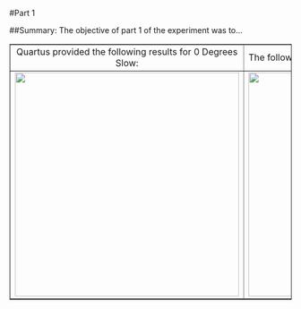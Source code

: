 #Part 1

##Summary:
The objective of part 1 of the experiment was to...

<table border="1">
<tr>
<td><center>Quartus provided the following results for 0 Degrees Slow: </td>
<td>The following was the result for 85 Degrees Slow:</td>
</tr>
<tr>
<td><img src= "https://cloud.githubusercontent.com/assets/17357371/20847289/50fcc14e-b8c5-11e6-825b-d4bbc3490c64.png" width=400px /> </td>
<td><img src= "https://cloud.githubusercontent.com/assets/17357371/20847469/1fe6f40c-b8c6-11e6-8b5a-1b683aae34c0.png" width=400px /> </td>
</tr>
</table>
